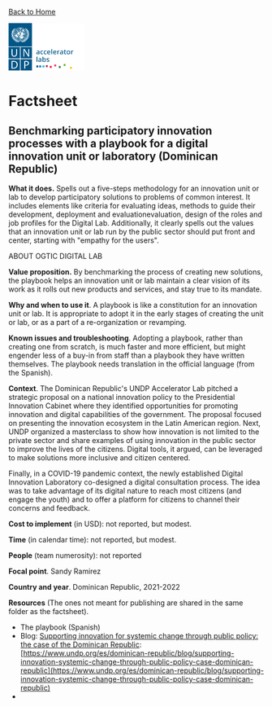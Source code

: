[Back to Home](../../README.md)


<img src="../../public/imgs/UNDP_accelerator_labs_logo_vertical_color_RGB.png"  width="150" alt="undp_accelerator_labs_logo">

# Factsheet

## Benchmarking participatory innovation processes with a playbook for a digital innovation unit or laboratory (Dominican Republic)

**What it does.** Spells out a five-steps methodology for an innovation unit or lab to develop participatory solutions to problems of common interest. It includes elements like criteria for evaluating ideas, methods to guide their development, deployment and evaluationevaluation, design of the roles and job profiles for the Digital Lab. Additionally, it clearly spells out the values that an innovation unit or lab run by the public sector should put front and center, starting with "empathy for the users".

ABOUT OGTIC DIGITAL LAB

**Value proposition.** By benchmarking the process of creating new solutions, the playbook helps an innovation unit or lab maintain a clear vision of its work as it rolls out new products and services, and stay true to its mandate.

**Why and when to use it**. A playbook is like a constitution for an innovation unit or lab. It is appropriate to adopt it in the early stages of creating the unit or lab, or as a part of a re-organization or revamping.

**Known issues and troubleshooting**. Adopting a playbook, rather than creating one from scratch, is much faster and more efficient, but might engender less of a buy-in from staff than a playbook they have written themselves. The playbook needs translation in the official language (from the Spanish).

**Context**. The Dominican Republic's UNDP Accelerator Lab pitched a strategic proposal on a national innovation policy to the Presidential Innovation Cabinet where they identified opportunities for promoting innovation and digital capabilities of the government. The proposal focused on presenting the innovation ecosystem in the Latin American region. Next, UNDP organized a masterclass to show how innovation is not limited to the private sector and share examples of using innovation in the public sector to improve the lives of the citizens. Digital tools, it argued, can be leveraged to make solutions more inclusive and citizen centered.

Finally, in a COVID-19 pandemic context, the newly established Digital Innovation Laboratory co-designed a digital consultation process. The idea was to take advantage of its digital nature to reach most citizens (and engage the youth) and to offer a platform for citizens to channel their concerns and feedback.

**Cost to implement** (in USD): not reported, but modest.

**Time** (in calendar time): not reported, but modest.

**People** (team numerosity): not reported

**Focal point**. Sandy Ramirez

**Country and year**. Dominican Republic, 2021-2022

**Resources** (The ones not meant for publishing are shared in the same folder as the factsheet).

- The playbook (Spanish)
- Blog: [Supporting innovation for systemic change through public policy: the case of the Dominican Republic](https://www.undp.org/es/dominican-republic/blog/supporting-innovation-systemic-change-through-public-policy-case-dominican-republic): [https://www.undp.org/es/dominican-republic/blog/supporting-innovation-systemic-change-through-public-policy-case-dominican-republic](https://www.undp.org/es/dominican-republic/blog/supporting-innovation-systemic-change-through-public-policy-case-dominican-republic)
-
